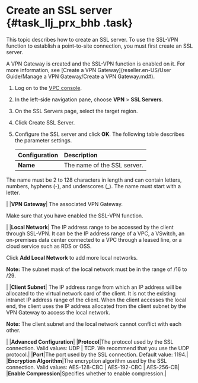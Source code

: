# Create an SSL server {#task_llj_prx_bhb .task}

This topic describes how to create an SSL server. To use the SSL-VPN function to establish a point-to-site connection, you must first create an SSL server.

A VPN Gateway is created and the SSL-VPN function is enabled on it. For more information, see [Create a VPN Gateway](reseller.en-US/User Guide/Manage a VPN Gateway/Create a VPN Gateway.md#).

1.  Log on to the [VPC console](https://partners-intl.aliyun.com/login-required#/vpc). 
2.  In the left-side navigation pane, choose **VPN** \> **SSL Servers**. 
3.  On the SSL Servers page, select the target region. 
4.  Click Create SSL Server. 
5.  Configure the SSL server and click **OK**. The following table describes the parameter settings. 

    |Configuration|Description|
    |:------------|:----------|
    |**Name**| The name of the SSL server.

 The name must be 2 to 128 characters in length and can contain letters, numbers, hyphens \(-\), and underscores \(\_\). The name must start with a letter.

 |
    |**VPN Gateway**| The associated VPN Gateway.

 Make sure that you have enabled the SSL-VPN function.

 |
    |**Local Network**| The IP address range to be accessed by the client through SSL-VPN. It can be the IP address range of a VPC, a VSwitch, an on-premises data center connected to a VPC through a leased line, or a cloud service such as RDS or OSS.

 Click **Add Local Network** to add more local networks.

 **Note:** The subnet mask of the local network must be in the range of /16 to /29.

 |
    |**Client Subnet**| The IP address range from which an IP address will be allocated to the virtual network card of the client. It is not the existing intranet IP address range of the client. When the client accesses the local end, the client uses the IP address allocated from the client subnet by the VPN Gateway to access the local network.

 **Note:** The client subnet and the local network cannot conflict with each other.

 |
    |**Advanced Configuration**|
    |**Protocol**|The protocol used by the SSL connection. Valid values: UDP | TCP. We recommend that you use the UDP protocol.|
    |**Port**|The port used by the SSL connection. Default value: 1194.|
    |**Encryption Algorithm**|The encryption algorithm used by the SSL connection. Valid values: AES-128-CBC | AES-192-CBC | AES-256-CB|
    |**Enable Compression**|Specifies whether to enable compression.|


